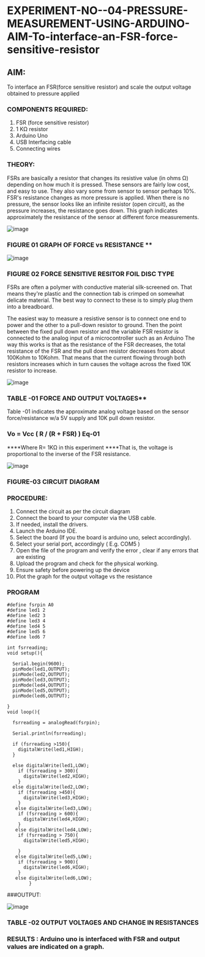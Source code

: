 # EXPERIMENT-NO--04-PRESSURE-MEASUREMENT-USING-ARDUINO-AIM-To-interface-an-FSR-force-sensitive-resistor


## AIM: 
To interface an FSR(force sensitive resistor) and scale the output voltage obtained to pressure applied 
 
### COMPONENTS REQUIRED:
1.	FSR  (force sensitive resistor)
2.	1 KΩ resistor 
3.	Arduino Uno 
4.	USB Interfacing cable 
5.	Connecting wires 


### THEORY: 
FSRs are basically a resistor that changes its resistive value (in ohms Ω) depending on how much it is pressed. These sensors are fairly low cost, and easy to use. They also vary some from sensor to sensor perhaps 10%. FSR's resistance changes as more pressure is applied. When there is no pressure, the sensor looks like an infinite resistor (open circuit), as the pressure increases, the resistance goes down. This graph indicates approximately the resistance of the sensor at different force measurements.
 

![image](https://user-images.githubusercontent.com/36288975/163532939-d6888ae1-4068-4d83-86a7-fc4c32d5179e.png)

### FIGURE 01 GRAPH OF FORCE vs RESISTANCE **




![image](https://user-images.githubusercontent.com/36288975/163532957-82d57567-a1c3-48c5-8a87-7ea66d6fca49.png)




### FIGURE 02 FORCE SENSITIVE RESITOR FOIL DISC TYPE  

FSRs are often a polymer with conductive material silk-screened on. That means they're plastic and the connection tab is crimped on somewhat delicate material. The best way to connect to these is to simply plug them into a breadboard.

The easiest way to measure a resistive sensor is to connect one end to power and the other to a pull-down resistor to ground. Then the point between the fixed pull down resistor and the variable FSR resistor is connected to the analog input of a microcontroller such as an Arduino The way this works is that as the resistance of the FSR decreases, the total resistance of the FSR and the pull down resistor decreases from about 100Kohm to 10Kohm. That means that the current flowing through both resistors increases which in turn causes the voltage across the fixed 10K resistor to increase.

 ![image](https://user-images.githubusercontent.com/36288975/163532972-2b909551-12c9-485d-adb1-d1e988d557bd.png)

### TABLE -01 FORCE AND OUTPUT VOLTAGES**
	
  Table -01 indicates the approximate analog voltage based on the sensor force/resistance w/a 5V supply and 10K pull down resistor.

### Vo = Vcc ( R / (R + FSR) )								Eq-01

****Where R= 1KΩ in this experiment 
****That is, the voltage is proportional to the inverse of the FSR resistance.










![image](https://user-images.githubusercontent.com/36288975/163532979-a2a5cb5c-f495-442c-843e-bebb82737a35.png)



### FIGURE-03 CIRCUIT DIAGRAM



### PROCEDURE:
1.	Connect the circuit as per the circuit diagram 
2.	Connect the board to your computer via the USB cable.
3.	If needed, install the drivers.
4.	Launch the Arduino IDE.
5.	Select the board (If you the board is arduino uno, select accordingly).
6.	Select your serial port, accordingly ( E.g. COM5 )
7.	Open the file of the program  and verify the error , clear if any errors that are existing 
8.	Upload the program and check for the physical working. 
9.	Ensure safety before powering up the device 
10.	Plot the graph for the output voltage vs the resistance 


### PROGRAM 
```
#define fsrpin A0
#define led1 2
#define led2 3
#define led3 4
#define led4 5
#define led5 6
#define led6 7

int fsrreading;
void setup(){

  Serial.begin(9600);
  pinMode(led1,OUTPUT);
  pinMode(led2,OUTPUT);
  pinMode(led3,OUTPUT);
  pinMode(led4,OUTPUT);
  pinMode(led5,OUTPUT);
  pinMode(led6,OUTPUT);
  
}
void loop(){
  
  fsrreading = analogRead(fsrpin);
  
  Serial.println(fsrreading);
  
  if (fsrreading >150){
    digitalWrite(led1,HIGH);
  }
    
  else digitalWrite(led1,LOW);
    if (fsrreading > 300){
      digitalWrite(led2,HIGH);
    }
  else digitalWrite(led2,LOW);
  	if (fsrreading >450){
      digitalWrite(led3,HIGH);
    }
   else digitalWrite(led3,LOW);
    if (fsrreading > 600){
      digitalWrite(led4,HIGH);
    }
   else digitalWrite(led4,LOW);
    if (fsrreading > 750){
      digitalWrite(led5,HIGH);
      
    }
   else digitalWrite(led5,LOW);
    if (fsrreading > 900){
      digitalWrite(led6,HIGH);
    }
   else digitalWrite(led6,LOW);
        }
```
###OUTPUT:
 
![image](./robooo.jpg)

### TABLE -02 OUTPUT VOLTAGES AND CHANGE IN RESISTANCES















### RESULTS : Arduino uno is interfaced with FSR and output values are indicated on a graph.
